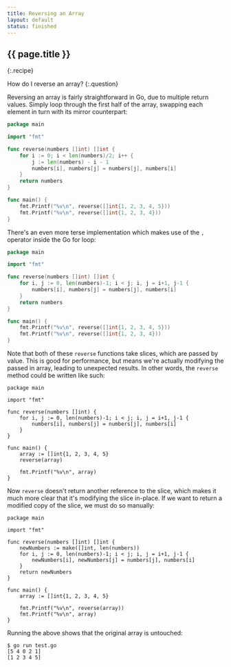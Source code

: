 ```yaml
---
title: Reversing an Array
layout: default
status: finished
---
```


## {{ page.title }}
{:.recipe}

How do I reverse an array?
{:.question}

Reversing an array is fairly straightforward in Go, due to multiple return values.  Simply loop through the first half of the array, swapping each element in turn with its mirror counterpart:

``` go
package main

import "fmt"

func reverse(numbers []int) []int {
	for i := 0; i < len(numbers)/2; i++ {
		j := len(numbers) - i - 1
		numbers[i], numbers[j] = numbers[j], numbers[i]
	}
	return numbers
}

func main() {
	fmt.Printf("%v\n", reverse([]int{1, 2, 3, 4, 5}))
	fmt.Printf("%v\n", reverse([]int{1, 2, 3, 4}))
}
```

There's an even more terse implementation which makes use of the `,` operator inside the Go for loop:

``` go
package main

import "fmt"

func reverse(numbers []int) []int {
	for i, j := 0, len(numbers)-1; i < j; i, j = i+1, j-1 {
		numbers[i], numbers[j] = numbers[j], numbers[i]
	}
	return numbers
}

func main() {
	fmt.Printf("%v\n", reverse([]int{1, 2, 3, 4, 5}))
	fmt.Printf("%v\n", reverse([]int{1, 2, 3, 4}))
}
```

Note that both of these `reverse` functions take slices, which are passed by value.  This is good for performance, but means we're actually modifying the passed in array, leading to unexpected results.  In other words, the `reverse` method could be written like such:

```
package main

import "fmt"

func reverse(numbers []int) {
	for i, j := 0, len(numbers)-1; i < j; i, j = i+1, j-1 {
		numbers[i], numbers[j] = numbers[j], numbers[i]
	}
}

func main() {
	array := []int{1, 2, 3, 4, 5}
	reverse(array)

	fmt.Printf("%v\n", array)
}
```

Now `reverse` doesn't return another reference to the slice, which makes it much more clear that it's modifying the slice in-place.  If we want to return a modified copy of the slice, we must do so manually:

```
package main

import "fmt"

func reverse(numbers []int) []int {
	newNumbers := make([]int, len(numbers))
	for i, j := 0, len(numbers)-1; i < j; i, j = i+1, j-1 {
		newNumbers[i], newNumbers[j] = numbers[j], numbers[i]
	}
	return newNumbers
}

func main() {
	array := []int{1, 2, 3, 4, 5}

	fmt.Printf("%v\n", reverse(array))
	fmt.Printf("%v\n", array)
}
```

Running the above shows that the original array is untouched:

```
$ go run test.go
[5 4 0 2 1]
[1 2 3 4 5]
```

